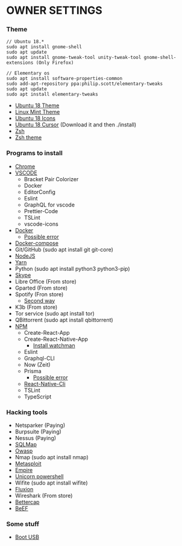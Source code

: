 # OWNER SETTINGS

### Theme

```
// Ubuntu 18.*
sudo apt install gnome-shell
sudo apt update
sudo apt install gnome-tweak-tool unity-tweak-tool gnome-shell-extensions (Only Firefox)

// Elementary os
sudo apt install software-properties-common
sudo add-apt-repository ppa:philip.scott/elementary-tweaks
sudo apt update
sudo apt install elementary-tweaks
```

- [Ubuntu 18 Theme](https://github.com/vinceliuice/vimix-gtk-themes)
- [Linux Mint Theme](https://github.com/paullinuxthemer/McOS-Mint-Cinnamon-Edition)
- [Ubuntu 18 Icons](https://github.com/daniruiz/Flat-Remix)
- [Ubuntu 18 Cursor](https://www.gnome-look.org/p/1084939/) (Download it and then ./install)
- [Zsh](https://gist.github.com/tsabat/1498393)
- [Zsh theme](https://github.com/robbyrussell/oh-my-zsh/wiki/External-themes#lambda-gitster)

### Programs to install

- [Chrome](https://www.google.com/chrome/)
- [VSCODE](https://code.visualstudio.com/docs/setup/linux)
	- Bracket Pair Colorizer
  	- Docker
  	- EditorConfig
  	- Eslint
  	- GraphQL for vscode
  	- Prettier-Code
  	- TSLint
  	- vscode-icons
- [Docker](https://docs.docker.com/install/linux/docker-ce/ubuntu/#set-up-the-repository)
    - [Possible error](https://stackoverflow.com/questions/52545945/docker-install-on-linux-mint-19-tara)
- [Docker-compose](https://docs.docker.com/compose/install/#install-compose)
- Git/GitHub (sudo apt install git git-core)
- [NodeJS](https://github.com/nodesource/distributions)
- [Yarn](https://yarnpkg.com/lang/en/docs/install/#debian-stable)
- Python (sudo apt install python3 python3-pip)
- [Skype](https://www.skype.com/en/)
- Libre Office (From store)
- Gparted (From store)
- Spotify (Fron store)
    - [Second way](https://www.spotify.com/co/download/linux/)
- K3b (From store)
- Tor service (sudo apt install tor)
- QBittorrent (sudo apt install qbittorrent)
- [NPM](https://github.com/nodesource/distributions)
	- Create-React-App
	- Create-React-Native-App
		- [Install watchman](https://github.com/MontoyaAndres/react-native-first-app#how-to-install-react-native-ubuntu-18)
	- Eslint
	- Graphql-CLI
	- Now (Zeit)
	- Prisma
		- [Possible error](https://github.com/prisma/prisma/issues/1908)
	- [React-Native-Cli](https://github.com/MontoyaAndres/react-native-first-app)
	- TSLint
	- TypeScript

### Hacking tools

- Netsparker (Paying)
- Burpsuite (Paying)
- Nessus (Paying)
- [SQLMap](https://github.com/sqlmapproject/sqlmap)
- [Owasp](https://www.owasp.org/index.php/OWASP_Zed_Attack_Proxy_Project)
- Nmap (sudo apt install nmap)
- [Metasploit](https://www.darkoperator.com/installing-metasploit-in-ubunt/)
- [Empire](https://github.com/EmpireProject/Empire)
- [Unicorn powershell](https://github.com/trustedsec/unicorn)
- Wifite (sudo apt install wifite)
- [Fluxion](https://github.com/wi-fi-analyzer/fluxion)
- Wireshark (From store)
- [Bettercap](https://github.com/bettercap/bettercap)
- [BeEF](https://github.com/beefproject/beef.git)

### Some stuff

- [Boot USB](https://www.linuxadictos.com/17778.html)
